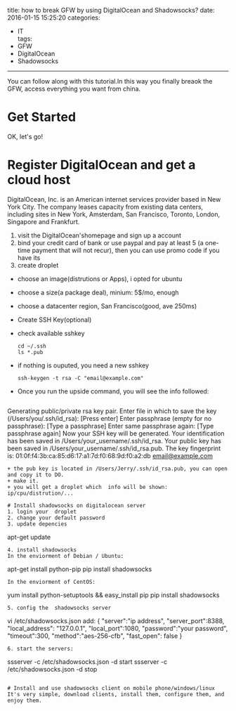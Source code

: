 title: how to break GFW by using DigitalOcean and Shadowsocks?
date: 2016-01-15 15:25:20
categories: 
- IT  
tags: 
- GFW
- DigitalOcean
- Shadowsocks
---
You can follow along with this tutorial.In this way you finally breaok the GFW, access everything you want from china.
# Get Started
OK, let's go!

 <!-- more --> 
 
# Register DigitalOcean and get a cloud host
DigitalOcean, Inc. is an American internet services provider based in New York City. The company leases capacity from existing data centers, including sites in New York, Amsterdam, San Francisco, Toronto, London, Singapore and Frankfurt. 
1. visit the DigitalOcean'shomepage and sign up a account  
2. bind your credit card of bank or use paypal and pay at least 5 (a one-time payment that will not recur), then you can use promo code if you have its  
3. create droplet
+ choose an image(distrutions or Apps), i opted for ubuntu
+ choose a size(a package deal), minium: 5$/mo, enough
+ choose a datacenter region, San Francisco(good, ave 250ms)
+ Create SSH Key(optional)
 + check available sshkey 
    ```
    cd ~/.ssh
    ls *.pub
    ```
 + if nothing is ouputed, you need a new sshkey
      ```
      ssh-keygen -t rsa -C "email@example.com"
     ```
 + Once you run the upside command, you  will see the info followed:
    
   ```
Generating public/private rsa key pair.
Enter file in which to save the key (/Users/you/.ssh/id_rsa): [Press enter]
Enter passphrase (empty for no passphrase): [Type a passphrase]
Enter same passphrase again: [Type passphrase again]
Now your SSH key will be generated.
Your identification has been saved in /Users/your_username/.ssh/id_rsa.
Your public key has been saved in /Users/your_username/.ssh/id_rsa.pub.
The key fingerprint is:
01:0f:f4:3b:ca:85:d6:17:a1:7d:f0:68:9d:f0:a2:db email@example.com
  ```
 + the pub key is located in /Users/Jerry/.ssh/id_rsa.pub, you can open and copy it to DO.
+ make it.
+ you will get a droplet which  info will be shown: ip/cpu/distrution/...
   
# Install shadowsocks on digitalocean server
 1. login your  droplet
 2. change your default password
 3. update depencies
  ```
  apt-get update
  ```
 4. install shadowsocks  
  In the enviorment of Debian / Ubuntu: 
  ```
  apt-get install python-pip
  pip install shadowsocks
  ```
  In the enviorment of CentOS:
  ```
  yum install python-setuptools && easy_install pip
  pip install shadowsocks
  ```
 5. config the  shadowsocks server
   ```
vi /etc/shadowsocks.json
add:
{
    "server":"ip address",
    "server_port":8388,
    "local_address": "127.0.0.1",
    "local_port":1080,
    "password":"your password",
    "timeout":300,
    "method":"aes-256-cfb",
    "fast_open": false
}
 ```
 6. start the servers:
```
ssserver -c /etc/shadowsocks.json -d start
ssserver -c /etc/shadowsocks.json -d stop
```

# Install and use shadowsocks client on mobile phone/windows/linux 
It's very simple, download clients, install them, configure them, and enjoy them. 
